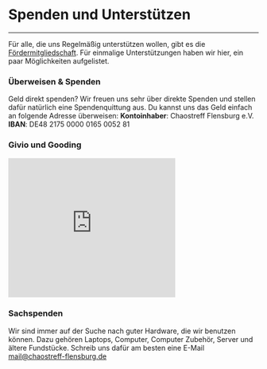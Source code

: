 ---
---

# Spenden und Unterstützen

----

Für alle, die uns Regelmäßig unterstützen wollen, gibt es die [Fördermitgliedschaft](wir.md). Für einmalige Unterstützungen haben wir hier, ein paar Möglichkeiten aufgelistet.

### Überweisen & Spenden

Geld direkt spenden? Wir freuen uns sehr über direkte Spenden und stellen dafür natürlich eine Spendenquittung aus. Du kannst uns das Geld einfach an folgende Adresse überweisen:
**Kontoinhaber**: Chaostreff Flensburg e.V.
**IBAN**: DE48 2175 0000 0165 0052 81

### Givio und Gooding

<iframe id="Gooding Banner-Widget" title="Gooding Banner-Widget" src="https://erweiterungen.gooding.de/app/widget/chaostreff-flensburg-e-v-62318/large-rectangle/tab/1/donations/1/v/1492766837.A2wEQYZCL3AZAE29rOQIvdQIj2nbdgPcBIT4GGmz8t9q5wpRwFNyfthUy4KcsjWyER9WXuQ0VGvZ04u2e6qVCK9Ga6aDqafB6KRuoyA44hpanfAO0HqyCAtEeeR4ICa3" name="Gooding Banner-Widget" scrolling="yes" width="336" height="280" frameborder="0"></iframe>

### Sachspenden

Wir sind immer auf der Suche nach guter Hardware, die wir benutzen können. Dazu gehören Laptops, Computer, Computer Zubehör, Server und ältere Fundstücke. Schreib uns dafür am besten eine E-Mail <mail@chaostreff-flensburg.de>